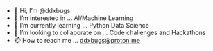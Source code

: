 - 👋 Hi, I’m @ddxbugs
- 👀 I’m interested in ... AI/Machine Learning
- 🌱 I’m currently learning ... Python Data Science 
- 💞️ I’m looking to collaborate on ... Code challenges and Hackathons
- 📫 How to reach me ... ddxbugs@proton.me

<!---
ddxbugs/ddxbugs is a ✨ special ✨ repository because its `README.md` (this file) appears on your GitHub profile.
You can click the Preview link to take a look at your changes.
--->
